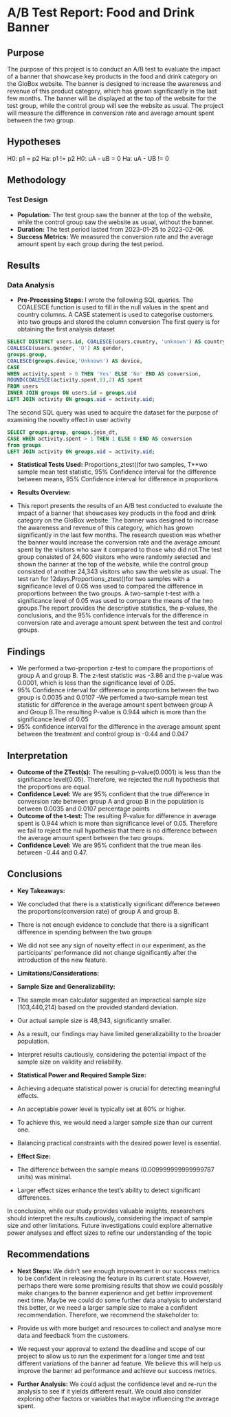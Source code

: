 # A/B Test Report: Food and Drink Banner

## Purpose
The purpose of this project is to conduct an A/B test to evaluate the impact of a banner that showcase key products in the food and drink category on the GloBox website. The banner is designed to increase the awareness and revenue of this product category, which has grown significantly in the last few months. The banner will be displayed at the top of the website for the test group, while the control group will see the website as usual. The project will measure the difference in conversion rate and average amount spent between the two group. 

## Hypotheses
H0: p1 = p2
Ha: p1 != p2
H0: uA - uB = 0
Ha: uA - UB != 0

## Methodology
### Test Design
- **Population:** The test group saw the banner at the top of the website, while the control group saw the website as usual, without the banner.
- **Duration:** The test period lasted from 2023-01-25 to 2023-02-06.
- **Success Metrics:** We measured the conversion rate and the average amount spent by each group during the test period.

## Results
### Data Analysis
- **Pre-Processing Steps:** I wrote the following SQL queries. The COALESCE function is used to fill in the null values in the spent and country columns. A CASE statement is used to categorise customers into two groups and stored the column conversion
The first query is for obtaining the first analysis dataset
```sql
SELECT DISTINCT users.id, COALESCE(users.country, 'unknown') AS country, 
COALESCE(users.gender, 'O') AS gender,
groups.group,
COALESCE(groups.device,'Unknown') AS device,
CASE
WHEN activity.spent > 0 THEN 'Yes' ELSE 'No' END AS conversion,
ROUND(COALESCE(activity.spent,0),2) AS spent
FROM users
INNER JOIN groups ON users.id = groups.uid
LEFT JOIN activity ON groups.uid = activity.uid;
```

The second SQL query was used to acquire the dataset for the purpose of examining the novelty effect in user activity
```sql
SELECT groups.group, groups.join_dt, 
CASE WHEN activity.spent > 1 THEN 1 ELSE 0 END AS conversion
from groups
LEFT JOIN activity ON groups.uid = activity.uid;
```

- **Statistical Tests Used:** Proportions_ztest()for two samples, T**wo sample mean test statistic, 95% Confidence interval for the difference between means,
95% Confidence interval for difference in proportions

- **Results Overview:** 
- This report presents the results of an A/B test conducted to evaluate the impact of a banner that showcases key products in the food and drink category on the GloBox website. The banner was designed to increase the awareness and revenue of this category, which has grown significantly in the last few months. The research question was whether the banner would increase the conversion rate and the average amount spent by the visitors who saw it compared to those who did not.The test group consisted of 24,600 visitors who were randomly selected and shown the banner at the top of the website, while the control group consisted of another 24,343 visitors who saw the website as usual. The test ran for 12days.Proportions_ztest()for two samples with a significance level of 0.05 was used to compared the difference in proportions between the two groups. A two-sample t-test with a significance level of 0.05 was used to compare the means of the two groups.The report provides the descriptive statistics, the p-values, the conclusions, and the 95% confidence intervals for the difference in conversion rate and average amount spent between the test and control groups.
 
## Findings
- We performed a two-proportion z-test to compare the proportions of group A and group B. The z-test statistic was -3.86 and the p-value was 0.0001, which is less than the significance level of 0.05.
- 95% Confidence interval for difference in proportions between the two group is 0.0035 and 0.0107
-We perfomed a two-sample mean test statistic for difference in the average amount spent between group A and Group B.The resulting P-value is 0.944 which is more than the significance level of 0.05
- 95% confidence interval for the difference in the average amount spent between the treatment and control group is -0.44 and 0.047

## Interpretation
- **Outcome of the ZTest(s):** The resulting p-value(0.0001) is less than the significance level(0.05). Therefore, we rejected the null hypothesis that the proportions are equal. 
- **Confidence Level:** We are 95% confident that the true difference in conversion rate between group A and group B in the population is between 0.0035 and 0.0107 percentage points
- **Outcome of the t-test:** The resulting P-value for difference in average spent is 0.944 which is more than significance level of 0.05. Therefore we fail to reject the null hypothesis that there is no difference between the average amount spent between the two groups.  
- **Confidence Level:** We are 95% confident that the true mean lies between -0.44 and 0.47.

## Conclusions
- **Key Takeaways:**
- We concluded that there is a statistically significant difference between the proportions(conversion rate) of group A and group B.
- There is not enough evidence to conclude that there is a significant difference in spending between the two groups
- We did not see any sign of novelty effect in our experiment, as the participants’ performance did not change significantly after the introduction of the new feature. 

- **Limitations/Considerations:** 
- **Sample Size and Generalizability:**
- The sample mean calculator suggested an impractical sample size (103,440,214) based on the provided standard deviation.
- Our actual sample size is 48,943, significantly smaller.
- As a result, our findings may have limited generalizability to the broader population.
- Interpret results cautiously, considering the potential impact of the sample size on validity and reliability.

- **Statistical Power and Required Sample Size:**
- Achieving adequate statistical power is crucial for detecting meaningful effects.
- An acceptable power level is typically set at 80% or higher.
- To achieve this, we would need a larger sample size than our current one.
- Balancing practical constraints with the desired power level is essential.

- **Effect Size:**
- The difference between the sample means (0.009999999999999787 units) was minimal.
- Larger effect sizes enhance the test’s ability to detect significant differences.

In conclusion, while our study provides valuable insights, researchers should interpret the results cautiously, considering the impact of sample size and other limitations. Future investigations could explore alternative power analyses and effect sizes to refine our understanding of the topic

 
## Recommendations
- **Next Steps:** We didn’t see enough improvement in our success metrics to be confident in releasing the feature in its current state. However, perhaps there were some promising results that show we could possibly make changes to the banner experience and get better improvement next time. Maybe we could do some further data analysis to understand this better, or we need a larger sample size to make a confident recommendation. Therefore, we recommend the stakeholder to:
- Provide us with more budget and resources to collect and analyse more data and feedback from the customers.
- We request your approval to extend the deadline and scope of our project to allow us to run the experiment for a longer time and test different variations of the banner ad feature. We believe this will help us improve the banner ad performance and achieve our success metrics.

- **Further Analysis:** We could adjust the confidence level and re-run the analysis to see if it yields different result. We could also consider exploring other factors or variables that maybe influencing the average spent.

